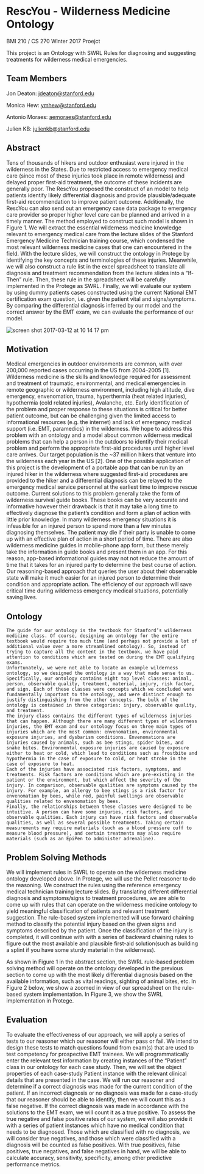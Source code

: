 # RescYou - Wilderness Medicine Ontology
BMI 210 / CS 270 Winter 2017 Proejct

This project is an Ontology with SWRL Rules for diagnosing and suggesting treatments for wilderness medical emergencies.

## Team Members

Jon Deaton: jdeaton@stanford.edu

Monica Hew: ymhew@stanford.edu

Antonio Moraes: aemoraes@stanford.edu

Julien KB: julienkb@stanford.edu


## Abstract
Tens of thousands of hikers and outdoor enthusiast were injured in the wilderness in the States. Due to restricted access to emergency medical care (since most of these injuries took place in remote wilderness) and delayed proper first-aid treatment, the outcome of these incidents are generally poor. The RescYou proposed the construct of an model to help patients identify likely differential diagnosis and provide plausible/adequate first-aid recommendation to improve patient outcome. Additionally, the RescYou can also send out an emergency case data package to emergency care provider so proper higher level care can be planned and arrived in a timely manner.  The method employed to construct such model is shown in Figure 1. We will extract the essential wilderness medicine knowledge relevant to emergency medical care from the lecture slides of the Stanford Emergency Medicine Technician training course, which condensed the most relevant wilderness medicine cases that one can encountered in the field. With the lecture slides, we will construct the ontology in Protege by identifying the key concepts and terminologies of these injuries. Meanwhile, we will also construct a rule list in the excel spreadsheet to translate all diagnosis and treatment recommendation from the lecture slides into a “If-Then” rule. Then, these rule in the spreadsheet will be carefully implemented in the Protege as SWRL. Finally, we will evaluate our system by using dummy patients cases constructed using the current National EMT certification exam question, i.e. given the patient vital and signs/symptoms. By comparing the differential diagnosis inferred by our model and the correct answer by the EMT exam, we can evaluate the performance of our model.

![screen shot 2017-03-12 at 10 14 17 pm](https://cloud.githubusercontent.com/assets/15920014/23842503/e9bdfcea-0771-11e7-99e8-c65af83d3416.png)

## Motivation

Medical emergencies in outdoor environments are common, with over 200,000 reported cases occurring in the US from 2004–2005 [1]. Wilderness medicine is the skills and knowledge required for assessment and treatment of traumatic, environmental, and medical emergencies in remote geographic or wilderness environment, including high altitude, dive emergency, envenomation, trauma, hyperthermia (heat related injuries), hypothermia (cold related injuries), Avalanche, etc. Early identification of the problem and proper response to these situations is critical for better patient outcome, but can be challenging given the limited access to informational resources (e.g. the internet) and lack of emergency medical support (i.e. EMT, paramedics) in the wilderness. We hope to address this problem with an ontology and a model about common wilderness medical problems that can help a person in the outdoors to identify their medical problem and perform the appropriate first-aid procedures until higher level care arrives. Our target population is the ~37 million hikers that venture into the wilderness each year in the US [2]. One of the possible application of this project is the development of a portable app that can be run by an injured hiker in the wilderness where suggested first-aid procedures are provided to the hiker and a differential diagnosis can be relayed to the emergency medical service personnel at the earliest time to improve rescue outcome.
Current solutions to this problem generally take the form of wilderness survival guide books. These books can be very accurate and informative however their drawback is that it may take a long time to  effectively diagnose the patient’s condition and form a plan of action with little prior knowledge. In many wilderness emergency situations it is infeasible for an injured person to spend more than a few minutes diagnosing themselves. The patient may die if their party is unable to come up with an effective plan of action in a short period of time. There are also wilderness medicine guides in mobile-phone app form, but these merely take the information in guide books and present them in an app. For this reason, app-based informational guides may not not reduce the amount of time that it takes for an injured party to determine the best course of action. Our reasoning-based approach that queries the user about their observable state will make it much easier for an injured person to determine their condition and appropriate action. The efficiency of our approach will save critical time during wilderness emergency medical situations, potentially saving lives.

## Ontology

	The guide for our ontology is the textbook for Stanford’s wilderness medicine class. Of course, designing an ontology for the entire textbook would require too much time (and perhaps not provide a lot of additional value over a more streamlined ontology). So, instead of trying to capture all the content in the textbook, we have paid attention to conditions which are tested on during the EMT qualifying exams. 
	Unfortunately, we were not able to locate an example wilderness ontology, so we designed the ontology in a way that made sense to us. Specifically, our ontology contains eight top level classes: animal, person, observable quality, treatment, material, injury, risk factor, and sign. Each of these classes were concepts which we concluded were fundamentally important to the ontology, and were distinct enough to justify distinguishing from the other concepts. The bulk of the ontology is contained in three categories: injury, observable quality, and treatment. 
	The injury class contains the different types of wilderness injuries that can happen. Although there are many different types of wilderness injuries, the EMT exam and our ontology focus on three main types of injuries which are the most common: envenomation, environmental exposure injuries, and dysbarism conditions. Envenomations are injuries caused by animals, such as bee stings, spider bites, and snake bites. Environmental exposure injuries are caused by exposure either to heat or cold, which lead to conditions such as frostbite and hypothermia in the case of exposure to cold, or heat stroke in the case of exposure to heat. 
	Each of the injuries have associated risk factors, symptoms, and treatments. Risk factors are conditions which are pre-existing in the patient or the environment, but which affect the severity of the injury. In comparison, observable qualities are symptoms caused by the injury. For example, an allergy to bee stings is a risk factor for envenomation by bees, while red, painful swellings are observable qualities related to envenomation by bees.
	Finally, the relationships between these classes were designed to be intuitive. A person can have some injuries, risk factors, and observable qualities. Each injury can have risk factors and observable qualities, as well as several possible treatments. Taking certain measurements may require materials (such as a blood pressure cuff to measure blood pressure), and certain treatments may also require materials (such as an EpiPen to administer adrenaline).

## Problem Solving Methods

We will implement rules in SWRL to operate on the wilderness medicine ontology developed above. In Protege, we will use the Pellet reasoner to do the reasoning. We construct the rules using the reference emergency medical technician training lecture slides. By translating different differential diagnosis and symptoms/signs to treatment procedures, we are able to come up with rules that can operate on the wilderness medicine ontology to yield meaningful classification of patients and relevant treatment suggestion. The rule-based system implemented will use forward chaining method to classify the potential injury based on the given signs and symptoms described by the patient. Once the classification of the injury is completed, it will continue with with a series of backward chaining rules to figure out the most available and plausible first-aid solution(such as building a splint if you have some sturdy material in the wilderness). 

As shown in Figure 1 in the abstract section, the SWRL rule-based problem solving method will operate on the ontology developed in the previous section to come up with the most likely differential diagnosis based on the available information, such as vital readings, sighting of animal bites, etc. In Figure 2 below, we show a zoomed in view of our spreadsheet on the rule-based system implementation. In Figure 3, we show the SWRL implementation in Protege. 

## Evaluation

To evaluate the effectiveness of our approach, we will apply a series of tests to our reasoner which our reasoner will either pass or fail. We intend to design these tests to match questions found from exam(s) that are used to test competency for prospective EMT trainees. We will programmatically enter the relevant test information by creating instances of the “Patient” class in our ontology for each case study. Then, we will set the object properties of each case-study Patient instance with the relevant clinical details that are presented in the case. We will run our reasoner and determine if a correct diagnosis was made for the current condition of the patient. If an incorrect diagnosis or no diagnosis was made for a case-study that our reasoner should be able to identify, then we will count this as a false negative. If the correct diagnosis was made in accordance with the solutions to the EMT exam, we will count it as a true positive. To assess the true negative and false positive rates of our system, we will also provide it with a series of patient instances which have no medical condition that needs to be diagnosed. Those which are classified with no diagnosis, we will consider true negatives, and those which were classified with a diagnosis will be counted as false positives. With true positives, false positives, true negatives, and false negatives in hand, we will be able to calculate accuracy, sensitivity, specificity, among other predictive performance metrics.

